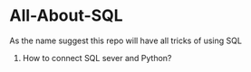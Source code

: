 # All-About-SQL

As the name suggest this repo will have all tricks of using SQL

1. How to connect SQL sever and Python?
